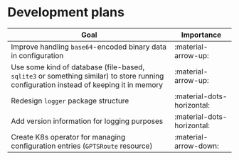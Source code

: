 # Development plans

| Goal | Importance |
|-|-|
| Improve handling `base64`-encoded binary data in configuration | :material-arrow-up: |
| Use some kind of database (file-based, `sqlite3` or something similar) to store running configuration instead of keeping it in memory | :material-arrow-up: |
| Redesign `logger` package structure | :material-dots-horizontal: |
| Add version information for logging purposes | :material-dots-horizontal: |
| Create K8s operator for managing configuration entries (`GPTSRoute` resource) | :material-arrow-down: |
